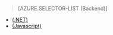 > [AZURE.SELECTOR-LIST (Backend)]
- [(.NET)](/zh-cn/documentation/articles/mobile-services-dotnet-backend-schedule-recurring-tasks)
- [(Javascript)](/zh-cn/documentation/articles/mobile-services-schedule-recurring-tasks)

<!---HONumber=74-->